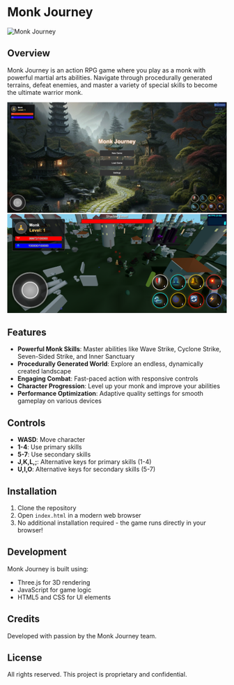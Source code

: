 # Monk Journey

![Monk Journey](https://via.placeholder.com/800x400?text=Monk+Journey)

## Overview

Monk Journey is an action RPG game where you play as a monk with powerful martial arts abilities. Navigate through procedurally generated terrains, defeat enemies, and master a variety of special skills to become the ultimate warrior monk.

![monk-journey-164330-20250506](screenshots/monk-journey-164330-20250506.jpg)
![monk-journey-20250504-183600](screenshots/monk-journey-20250504-183000.png)

## Features

- **Powerful Monk Skills**: Master abilities like Wave Strike, Cyclone Strike, Seven-Sided Strike, and Inner Sanctuary
- **Procedurally Generated World**: Explore an endless, dynamically created landscape
- **Engaging Combat**: Fast-paced action with responsive controls
- **Character Progression**: Level up your monk and improve your abilities
- **Performance Optimization**: Adaptive quality settings for smooth gameplay on various devices

## Controls

- **WASD**: Move character
- **1-4**: Use primary skills
- **5-7**: Use secondary skills
- **J,K,L,;**: Alternative keys for primary skills (1-4)
- **U,I,O**: Alternative keys for secondary skills (5-7)

## Installation

1. Clone the repository
2. Open `index.html` in a modern web browser
3. No additional installation required - the game runs directly in your browser!

## Development

Monk Journey is built using:
- Three.js for 3D rendering
- JavaScript for game logic
- HTML5 and CSS for UI elements

## Credits

Developed with passion by the Monk Journey team.

## License

All rights reserved. This project is proprietary and confidential.